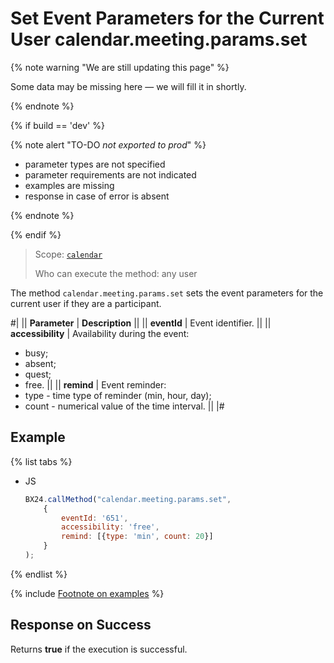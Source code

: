 # Set Event Parameters for the Current User calendar.meeting.params.set

{% note warning "We are still updating this page" %}

Some data may be missing here — we will fill it in shortly.

{% endnote %}

{% if build == 'dev' %}

{% note alert "TO-DO _not exported to prod_" %}

- parameter types are not specified
- parameter requirements are not indicated
- examples are missing
- response in case of error is absent

{% endnote %}

{% endif %}

> Scope: [`calendar`](../scopes/permissions.md)
>
> Who can execute the method: any user

The method `calendar.meeting.params.set` sets the event parameters for the current user if they are a participant.

#| 
|| **Parameter** | **Description** ||
|| **eventId** | Event identifier. ||
|| **accessibility** | Availability during the event: 
- busy; 
- absent; 
- quest; 
- free. ||
|| **remind** | Event reminder: 
- type - time type of reminder (min, hour, day); 
- count - numerical value of the time interval. ||
|#

## Example

{% list tabs %}

- JS

    ```js
    BX24.callMethod("calendar.meeting.params.set",
        {
            eventId: '651',
            accessibility: 'free',
            remind: [{type: 'min', count: 20}]
        }
    );
    ```

{% endlist %}

{% include [Footnote on examples](../../_includes/examples.md) %}

## Response on Success

Returns **true** if the execution is successful.